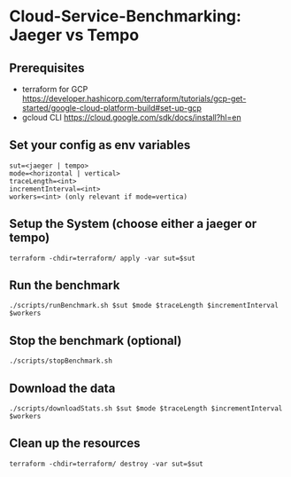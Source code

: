 # Cloud-Service-Benchmarking: Jaeger vs Tempo

## Prerequisites
- terraform for GCP https://developer.hashicorp.com/terraform/tutorials/gcp-get-started/google-cloud-platform-build#set-up-gcp
- gcloud CLI https://cloud.google.com/sdk/docs/install?hl=en

## Set your config as env variables
```
sut=<jaeger | tempo>
mode=<horizontal | vertical>
traceLength=<int>
incrementInterval=<int>
workers=<int> (only relevant if mode=vertica)
```

## Setup the System (choose either a jaeger or tempo)
```
terraform -chdir=terraform/ apply -var sut=$sut
```

## Run the benchmark
```
./scripts/runBenchmark.sh $sut $mode $traceLength $incrementInterval $workers
```

## Stop the benchmark (optional)
```
./scripts/stopBenchmark.sh
```

## Download the data
```
./scripts/downloadStats.sh $sut $mode $traceLength $incrementInterval $workers
```

## Clean up the resources
```
terraform -chdir=terraform/ destroy -var sut=$sut
```